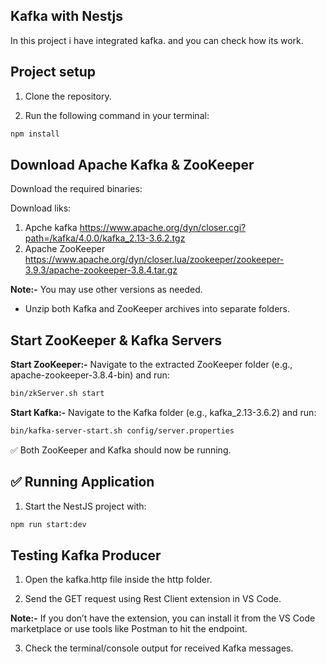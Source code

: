 ## Kafka with Nestjs 
In this project i have integrated kafka. and you can check how its work.

## Project setup
1. Clone the repository.

2. Run the following command in your terminal:

```bash
npm install
```

## Download Apache Kafka & ZooKeeper
Download the required binaries:

Download liks:
1.  Apche kafka https://www.apache.org/dyn/closer.cgi?path=/kafka/4.0.0/kafka_2.13-3.6.2.tgz
2.  Apache ZooKeeper https://www.apache.org/dyn/closer.lua/zookeeper/zookeeper-3.9.3/apache-zookeeper-3.8.4.tar.gz

**Note:-** You may use other versions as needed.

- Unzip both Kafka and ZooKeeper archives into separate folders.

## Start ZooKeeper & Kafka Servers 
**Start ZooKeeper:-**
Navigate to the extracted ZooKeeper folder (e.g., apache-zookeeper-3.8.4-bin) and run:
```bash
bin/zkServer.sh start
```
**Start Kafka:-**
Navigate to the Kafka folder (e.g., kafka_2.13-3.6.2) and run:
```bash
bin/kafka-server-start.sh config/server.properties
```
✅ Both ZooKeeper and Kafka should now be running.

## ✅ Running Application
1. Start the NestJS project with:
```bash
npm run start:dev
```

## Testing Kafka Producer
1. Open the kafka.http file inside the http folder.

2. Send the GET request using Rest Client extension in VS Code.

**Note:-** If you don’t have the extension, you can install it from the VS Code marketplace or use tools like Postman to hit the endpoint.

3. Check the terminal/console output for received Kafka messages.